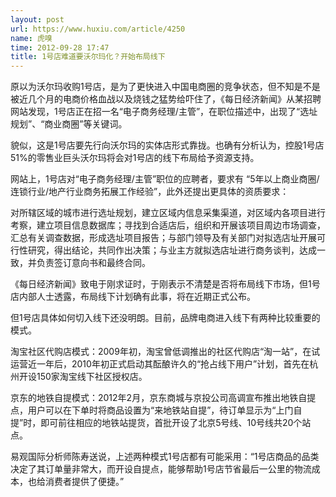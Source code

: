 ```yaml
---
layout: post
url: https://www.huxiu.com/article/4250
name: 虎嗅
time: 2012-09-28 17:47
title: 1号店难道要沃尔玛化？开始布局线下
---
```

原以为沃尔玛收购1号店，是为了更快进入中国电商圈的竞争状态，但不知是不是被近几个月的电商价格血战以及烧钱之猛势给吓住了，《每日经济新闻》从某招聘网站发现，1号店正在招一名“电子商务经理/主管”，在职位描述中，出现了“选址规划”、“商业商圈”等关键词。

貌似，这是1号店要先行向沃尔玛的实体店形式靠拢。也确有分析认为，控股1号店51%的零售业巨头沃尔玛将会对1号店的线下布局给予资源支持。

网站上，1号店对“电子商务经理/主管”职位的应聘者，要求有 “5年以上商业商圈/连锁行业/地产行业商务拓展工作经验”，此外还提出更具体的资质要求：

对所辖区域的城市进行选址规划，建立区域内信息采集渠道，对区域内各项目进行考察，建立项目信息数据库；寻找到合适店后，组织和开展该项目周边市场调查，汇总有关调查数据，形成选址项目报告；与部门领导及有关部门对拟选店址开展可行性研究，得出结论，共同作出决策；与业主方就拟选店址进行商务谈判，达成一致，并负责签订意向书和最终合同。

《每日经济新闻》致电于刚求证时，于刚表示不清楚是否将布局线下市场，但1号店内部人士透露，布局线下计划确有此事，将在近期正式公布。

但1号店具体如何切入线下还没明朗。目前，品牌电商进入线下有两种比较重要的模式。

淘宝社区代购店模式：2009年初，淘宝曾低调推出的社区代购店“淘一站”，在试运营近一年后，2010年初正式启动其酝酿许久的“抢占线下用户”计划，首先在杭州开设150家淘宝线下社区授权店。

京东的地铁自提模式：2012年2月，京东商城与京投公司高调宣布推出地铁自提点，用户可以在下单时将商品设置为“来地铁站自提”，待订单显示为“上门自提”时，即可前往相应的地铁站提货，首批开设了北京5号线、10号线共20个站点。

易观国际分析师陈寿送说，上述两种模式1号店都有可能采用：“1号店商品的品类决定了其订单量非常大，而开设自提点，能够帮助1号店节省最后一公里的物流成本，也给消费者提供了便捷。”

